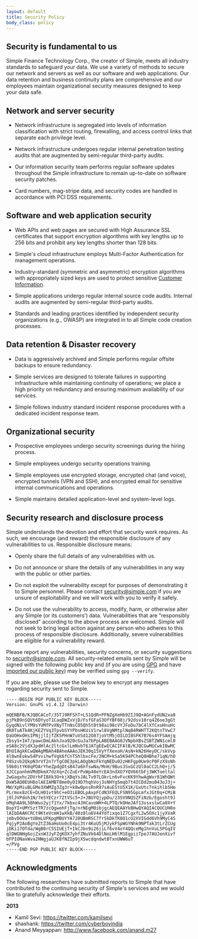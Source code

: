 ```yaml
---
layout: default
title: Security Policy
body_class: policy
---
```


## Security is fundamental to us

Simple Finance Technology Corp., the creator of Simple, meets all industry standards to safeguard your data. We use a variety of methods to secure our network and servers as well as our software and web applications. Our data retention and business continuity plans are comprehensive and our employees maintain organizational security measures designed to keep your data safe.

## Network and server security

- Network infrastructure is segregated into levels of information classification with strict routing, firewalling, and access control links that separate each privilege level.

- Network infrastructure undergoes regular internal penetration testing audits that are augmented by semi-regular third-party audits.

- Our information security team performs regular software updates throughout the Simple infrastructure to remain up-to-date on software security patches.

- Card numbers, mag-stripe data, and security codes are handled in accordance with PCI DSS requirements.


## Software and web application security

- Web APIs and web pages are secured with High Assurance SSL certificates that support encryption algorithms with key lengths up to 256 bits and prohibit any key lengths shorter than 128 bits.

- Simple's cloud infrastructure employs Multi-Factor Authentication for management operations.

- Industry-standard (symmetric and asymmetric) encryption algorithms with appropriately sized keys are used to protect sensitive [Customer Information](https://banksimple.com/policies/website-privacy/).

- Simple applications undergo regular internal source code audits. Internal audits are augmented by semi-regular third-party audits.

- Standards and leading practices identified by independent security organizations (e.g., OWASP) are integrated in to all Simple code creation processes.



## Data retention & Disaster recovery

- Data is aggressively archived and Simple performs regular offsite backups to ensure redundancy.

- Simple services are designed to tolerate failures in supporting infrastructure while maintaining continuity of operations; we place a high priority on redundancy and ensuring maximum availability of our services.

- Simple follows industry standard incident response procedures with a dedicated incident response team.



## Organizational security

- Prospective employees undergo security screenings during the hiring process.

- Simple employees undergo security operations training.

- Simple employees use encrypted storage, encrypted chat (and voice), encrypted tunnels (VPN and SSH), and encrypted email for sensitive internal communications and operations.

- Simple maintains detailed application-level and system-level logs.



## Security research and disclosure process

Simple understands the devotion and effort that security work requires. As such, we encourage (and reward) the responsible disclosure of any vulnerabilities to us. Responsible disclosure means:

- Openly share the full details of any vulnerabilities with us.

- Do not announce or share the details of any vulnerabilities in any way with the public or other parties.

- Do not exploit the vulnerability except for purposes of demonstrating it to Simple personnel. Please contact [security@simple.com](mailto:security@simple.com) if you are unsure of exploitability and we will work with you to verify it safely.

- Do not use the vulnerability to access, modify, harm, or otherwise alter any Simple (or its customers') data.
Vulnerabilities that are "responsibly disclosed" according to the above process are welcomed. Simple will not seek to bring legal action against any person who adheres to this process of responsible disclosure. Additionally, severe vulnerabilities are eligible for a vulnerability reward.

Please report any vulnerabilities, security concerns, or security suggestions to [security@simple.com](mailto:security@simple.com). All security-related emails sent by Simple will be signed with the following public key and (if you are using [GPG](http://gnupg.org) and have [imported our public key](http://www.gnupg.org/gph/en/manual.html#AEN84)) may be verified using `gpg --verify`.

If you are able, please use the below key to encrypt any messages regarding security sent to Simple.

	-----BEGIN PGP PUBLIC KEY BLOCK-----
	Version: GnuPG v1.4.12 (Darwin)

	mQENBFB/KJQBCACoT/35TJ9RFShT+LS1QdR+PFNZgXeHb9ZIJ9Q+AGnFydUN2xa8
	pjPkB9nSQVt6DYyoT1CaqDWZxVjD/FsfGFaS3OfYBF88j/92dsv10rq4Z6oe3gGt
	GyqdNivlYM9sYUMfPvXNyTTnNsCO5Qh5t0t98ai98cVYJFoDu7bC4lXfCxoHnuHc
	dK0TuATk4KjKEZYVq3TpvbSYYPbsHKUiV1rwl8VgNMtplNqB4RWHTT2KQtnTVwC7
	DaUOHxOHsIPNjjlIjfZK5PHnW7uVSd12O87joVtM5jOILDIBSFK7B76s4YFSAmjq
	ZbsyS+ImT/pawcDmLAkhJxa920cGuJa7bPpLABEBAAG0JVNpbXBsZSBTZWN1cml0
	eSA8c2VjdXJpdHlAc2ltcGxlLmNvbT6JATgEEwECACIFAlB/KJQCGwMGCwkIBwMC
	BhUIAgkKCwQWAgMBAh4BAheAAAoJEK30q15VyYfXexoH/AsN+kN26HeyDC/skVvp
	4l8wnEokwS4PvvihwfVqk6fCnTShlbxcFe/3NCM+kSa5K94PCheQ8HBhe71qN/hO
	P8Szvb2QkpN3rVf2n7rTgC0E3pkLAOgbNzFkYqNEDu02zHKFgp0Ue9cP0FzX9sNh
	S9b0itYK0qPDArYheZpdgOtsB47a6hfswNa/MnH/9Bus3SxGCzUl0aCC2LhQ+j/5
	XJCCpanhmVMdDkmX7dzXq+ZcZuErPxWp40eYcEA3ndXO7YQV66tbFj3WKToeltal
	2wGagxhc2DVrhFIBXk3O+kjXBqYsJALTv07LOkrLn6vFvcKK9YhwAgWxr81WhQWt
	DxW5AQ0EUH8olAEIAMBT8me0yO19D7hqhVoj3sNHYg5mqb7t4ICDd2mu043oJ3j+
	MW/XpMiuBLGMe3XWMZg3Zg3r+k8w0pnsRnR97sAuEStU5X1K/GxUtcTnkihlb5Hm
	PLrmox8zCE+DLH01vt9hC+eO3iEBOLpAxpFCdN3FEQLFSN95GpLmfxJGt0q+CMiB
	j9lJVPdoh1N/7eSYECzr7ZtVSc5+J+JBUYQjypDu/235V9NQSZFiNzb/Egosht9J
	oMqhAA9L5BhWus2yjf1Yx/7kbxc4JHCavoWH+4LPTQ/kOHeJAf13vsxslwCa0X+Y
	BopYI+UMYSztTR7zcQgwehFjTg/nrNEgM0ibjgcAEQEAAYkBHwQYAQIACQUCUH8o
	lAIbDAAKCRCt9KteVcmH1wXkB/40z0lu6V44Ydfixqo1Z7CgxfL2w5OXc1jyXVaR
	jmbvDOUa+tUBmLUFKpgMBUYYA720UBmRSC7frSkDkTK8O1cU2XVIGdd6Vh9MyC4S
	PqjyP2AoBgYeZtZ36aHoUo0cE4pi3tr4KoU5jMJykFSpWGYNhk9NPTak3tLrZCUg
	jDKi17OTda/WgB0rC5SIUEjT+IkCJbn9i26jiLf6vV4oY4QQceMg1hnVuL5PGqIV
	qlDWGNHg6ojZxnWJJyFZgKOX7yhfZNuVk64DlNoLH6lM1EgpiiTpeJ7AUJenXivf
	bFPIONaxWva2HWgjaUJK8fNZIp9jX5wcdqndwtBTxnUWW6uT
	=/PVg
	-----END PGP PUBLIC KEY BLOCK-----



## Acknowledgments

The following researchers have submitted reports to Simple that have contributed to the continuing security of Simple's services and we would like to gratefully acknowledge their efforts.

**2013**

* Kamil Sevi: https://twitter.com/kamilsevi
* shashank: https://twitter.com/cyberboyindia
* Anand Meyyappan: http://www.facebook.com/anand.m27
